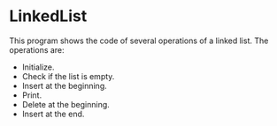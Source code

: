# LinkedList
This program shows the code of several operations of a linked list.
The operations are:
- Initialize.
- Check if the list is empty.
- Insert at the beginning.
- Print.
- Delete at the beginning.
- Insert at the end.

